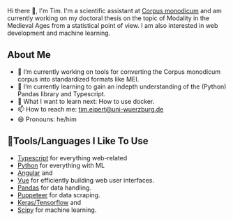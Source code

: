 
Hi there 👋, I'm Tim. I'm a scientific assistant at [Corpus monodicum](https://corpus-monodicum.de) and am currently working on my doctoral thesis on the topic of Modality in the Medieval Ages from a statistical point of view. I am also interested in web development and machine learning.

## About Me
- 🔭 I’m currently working on tools for converting the Corpus monodicum corpus into standardized formats like MEI.
- 🌱 I’m currently learning to gain an indepth understanding of the (Python) Pandas library and Typescript.
- 🤔 What I want to learn next: How to use docker.
- 📫 How to reach me: tim.eipert@uni-wuerzburg.de
- 😄 Pronouns: he/him

## 🔧Tools/Languages I Like To Use
* [Typescript](https://www.typescriptlang.org/) for everything web-related
* [Python](https://www.python.org/) for everything with ML
* [Angular](https://angular.io/) and
* [Vue](https://vuejs.org/) for efficiently building web user interfaces.
* [Pandas](https://pandas.pydata.org/) for data handling.
* [Puppeteer](https://pptr.dev/) for data scraping.
* [Keras/Tensorflow](https://keras.io/) and
* [Scipy](https://scipy.org/) for machine learning.

